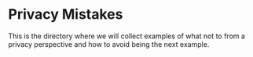# Privacy Mistakes

This is the directory where we will collect examples of what not to from a privacy perspective and how to avoid being the next example.

